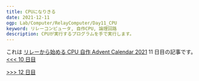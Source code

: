 ```yaml
---
title: CPUになりきる
date: 2021-12-11
ogp: Lab/Computer/RelayComputer/Day11_CPU
keyword: リレーコンピュータ, 自作CPU, 論理回路
description: CPUが実行するプログラムを手で実行します。
---
```


これは [リレーから始める CPU 自作 Advent Calendar 2021](https://adventar.org/calendars/7052) 11 日目の記事です。[<<< 10 日目](../Day10_Components/)

[>>> 12 日目](../Day12_ComputerSystem/)
